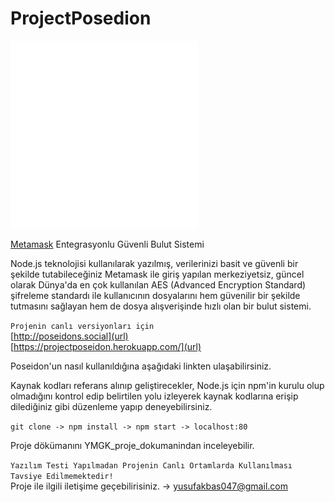 # ProjectPosedion
![foto-gif](./public/image/homepage_gods.png)

[Metamask](https://metamask.io/download/) Entegrasyonlu Güvenli Bulut Sistemi

Node.js teknolojisi kullanılarak yazılmış, verilerinizi basit ve güvenli bir şekilde tutabileceğiniz Metamask ile giriş yapılan merkeziyetsiz, güncel olarak Dünya'da en çok kullanılan AES (Advanced Encryption Standard) şifreleme standardı ile kullanıcının dosyalarını hem güvenilir bir şekilde tutmasını sağlayan hem de dosya alışverişinde hızlı olan bir bulut sistemi.

`Projenin canlı versiyonları için`<br/>
[http://poseidons.social](url)<br/>
[https://projectposeidon.herokuapp.com/](url)

Poseidon'un nasıl kullanıldığına aşağıdaki linkten ulaşabilirsiniz.
[](url)


Kaynak kodları referans alınıp geliştirecekler, Node.js için npm'in kurulu olup olmadığını kontrol edip belirtilen yolu izleyerek kaynak kodlarına erişip dilediğiniz gibi düzenleme yapıp deneyebilirsiniz. 

`git clone -> npm install -> npm start -> localhost:80`


Proje dökümanını YMGK_proje_dokumanindan inceleyebilir.

`Yazılım Testi Yapılmadan Projenin Canlı Ortamlarda Kullanılması Tavsiye Edilmemektedir!`<br />
Proje ile ilgili iletişime geçebilirisiniz.
-> yusufakbas047@gmail.com
